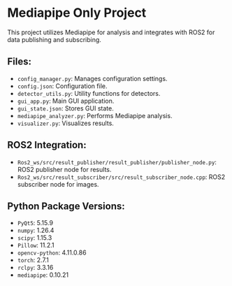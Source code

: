 # Mediapipe Only Project

This project utilizes Mediapipe for analysis and integrates with ROS2 for data publishing and subscribing.

## Files:
- `config_manager.py`: Manages configuration settings.
- `config.json`: Configuration file.
- `detector_utils.py`: Utility functions for detectors.
- `gui_app.py`: Main GUI application.
- `gui_state.json`: Stores GUI state.
- `mediapipe_analyzer.py`: Performs Mediapipe analysis.
- `visualizer.py`: Visualizes results.

## ROS2 Integration:
- `Ros2_ws/src/result_publisher/result_publisher/publisher_node.py`: ROS2 publisher node for results.
- `Ros2_ws/src/result_subscriber/src/result_subscriber_node.cpp`: ROS2 subscriber node for images.

## Python Package Versions:
- `PyQt5`: 5.15.9
- `numpy`: 1.26.4
- `scipy`: 1.15.3
- `Pillow`: 11.2.1
- `opencv-python`: 4.11.0.86
- `torch`: 2.7.1
- `rclpy`: 3.3.16
- `mediapipe`: 0.10.21